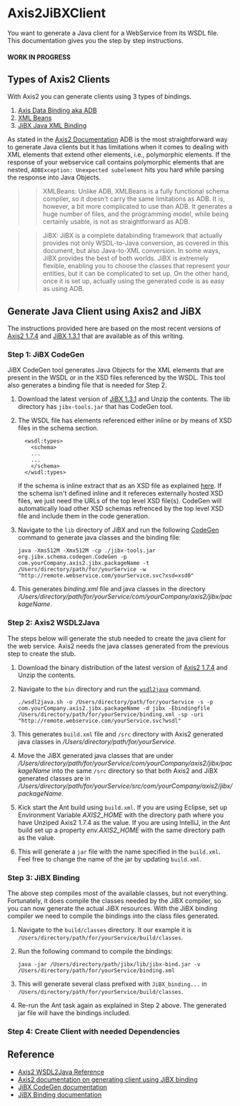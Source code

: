 # Axis2JiBXClient
You want to generate a Java client for a WebService from its WSDL file. This documentation gives you the step by step instructions.
 
#### WORK IN PROGRESS

## Types of Axis2 Clients
With Axis2 you can generate clients using 3 types of bindings.
1. [Axis Data Binding aka ADB](http://axis.apache.org/axis2/java/core/docs/userguide-creatingclients.html#adb)
2. [XML Beans](http://axis.apache.org/axis2/java/core/docs/userguide-creatingclients-xmlbeans.html)
3. [JiBX Java XML Binding](http://axis.apache.org/axis2/java/core/docs/userguide-creatingclients-jibx.html)

As stated in the [Axis2 Documentation](https://axis.apache.org/axis2/java/core/docs/userguide-creatingclients.html#createclients) ADB is the most
straightforward way to generate Java clients but it has limitations when it comes to dealing with XML elements that extend other elements,
i.e., polymorphic elements. If the response of your webservice call contains polymorphic elements that are nested,
`ADBException: Unexpected subelement` hits you hard while parsing the response into Java Objects.

>> XMLBeans: Unlike ADB, XMLBeans is a fully functional schema compiler, so it doesn't carry the same limitations as ADB. It is, however, a bit more complicated to use than ADB. It generates a huge number of files, and the programming model, while being certainly usable, is not as straightforward as ADB.

>> JiBX: JiBX is a complete databinding framework that actually provides not only WSDL-to-Java conversion, as covered in this document, but also Java-to-XML conversion. In some ways, JiBX provides the best of both worlds. JiBX is extremely flexible, enabling you to choose the classes that represent your entities, but it can be complicated to set up. On the other hand, once it is set up, actually using the generated code is as easy as using ADB.

## Generate Java Client using Axis2 and JiBX
The instructions provided here are based on the most recent versions of [Axis2 1.7.4](https://axis.apache.org/axis2/java/core/release-notes/1.7.4.html) and
[JiBX 1.3.1](https://sourceforge.net/projects/jibx/files/) that are available as of this writing.

### Step 1: JiBX CodeGen
JiBX CodeGen tool generates Java Objects for the XML elements that are present in the WSDL or in the XSD files referenced by the WSDL. This tool also generates a binding file
that is needed for Step 2.

1. Download the latest version of [JiBX 1.3.1](https://sourceforge.net/projects/jibx/files/) and Unzip the contents. The lib directory has `jibx-tools.jar` that has CodeGen tool.
2. The WSDL file has elements referenced either inline or by means of XSD files in the schema section.
    ```
      <wsdl:types>
        <schema>
        ...
        ...
        </schema>
      </wsdl:types>
    ```
   If the schema is inline extract that as an XSD file as explained [here](http://axis.apache.org/axis2/java/core/docs/userguide-creatingclients-jibx.html). If the schema isn't defined inline
   and it refereces externally hosted XSD files, we just need the URLs of the top level XSD file(s). CodeGen will automatically load other XSD schemas refrenced by the top level XSD file and include them in the code generation.
3. Navigate to the `lib` directory of JiBX and run the following [CodeGen](http://jibx.sourceforge.net/fromschema/codegen.html) command to generate java classes and the binding file:

    `java -Xms512M -Xmx512M -cp ./jibx-tools.jar org.jibx.schema.codegen.CodeGen -p com.yourCompany.axis2.jibx.packageName -t /Users/directory/path/for/yourService -w "http://remote.webservice.com/yourService.svc?xsd=xsd0"`
4. This generates *binding.xml* file and java classes in the directory */Users/directory/path/for/yourService/com/yourCompany/axis2/jibx/packageName*.

### Step 2: Axis2 WSDL2Java
The steps below will generate the stub needed to create the java client for the web service. Axis2 needs the java classes generated from the previous step to create the stub.
1. Download the binary distribution of the latest version of [Axis2 1.7.4](http://axis.apache.org/axis2/java/core/download.html) and Unzip the contents.
2. Navigate to the `bin` directory and run the [`wsdl2java`](https://axis.apache.org/axis2/java/core/docs/reference.html) command.

    `./wsdl2java.sh -o /Users/directory/path/for/yourService -s -p com.yourCompany.axis2.jibx.packageName -d jibx -Ebindingfile /Users/directory/path/for/yourService/binding.xml -sp -uri "http://remote.webservice.com/yourService.svc?wsdl"`
3. This generates `build.xml` file and `/src` directory with Axis2 generated java classes in */Users/directory/path/for/yourService*.
4. Move the JiBX generated java classes that are under */Users/directory/path/for/yourService/com/yourCompany/axis2/jibx/packageName* into the same `/src` directory so that both Axis2 and JiBX generated classes are in */Users/directory/path/for/yourService/src/com/yourCompany/axis2/jibx/packageName*.
5. Kick start the Ant build using `build.xml`. If you are using Eclipse, set up Environment Variable *AXIS2_HOME* with the directory path where you have Unziped Axis2 1.7.4 as the value. If you are using IntelliJ, in the Ant build set up a property *env.AXIS2_HOME* with the same directory path as the value.
6. This will generate a `jar` file with the name specified in the `build.xml`. Feel free to change the name of the jar by updating `build.xml`.

### Step 3: JiBX Binding
The above step compiles most of the available classes, but not everything. Fortunately, it does compile the classes needed by the JiBX compiler, so you can now generate the actual JiBX resources.
With the JiBX binding compiler we need to compile the bindings into the class files generated.
1. Navigate to the `build/classes` directory. It our example it is `/Users/directory/path/for/yourService/build/classes`.
2. Run the following command to compile the bindings:

    `java -jar /Users/directory/path/jibx/lib/jibx-bind.jar -v /Users/directory/path/for/yourService/binding.xml`
3. This will generate several class prefixed with `JiBX_binding...` in `/Users/directory/path/for/yourService/build/classes`.
4. Re-run the Ant task again as explained in Step 2 above. The generated jar file will have the bindings included.


### Step 4: Create Client with needed Dependencies




## Reference
* [Axis2 WSDL2Java Reference](https://axis.apache.org/axis2/java/core/docs/reference.html)
* [Axis2 documentation on generating client using JiBX binding](http://axis.apache.org/axis2/java/core/docs/userguide-creatingclients-jibx.html)
* [JiBX CodeGen documentation](http://jibx.sourceforge.net/fromschema/codegen.html)
* [JiBX Binding documentation](http://jibx.sourceforge.net/bindcomp.html)